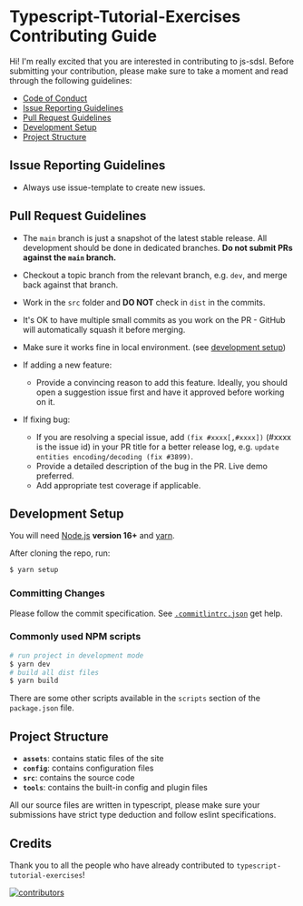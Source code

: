 # Typescript-Tutorial-Exercises Contributing Guide

Hi! I'm really excited that you are interested in contributing to js-sdsl. Before submitting your contribution, please make sure to take a moment and read through the following guidelines:

- [Code of Conduct](https://github.com/typescript-tutorial-exercises/core/blob/main/CODE_OF_CONDUCT.md)
- [Issue Reporting Guidelines](#issue-reporting-guidelines)
- [Pull Request Guidelines](#pull-request-guidelines)
- [Development Setup](#development-setup)
- [Project Structure](#project-structure)

## Issue Reporting Guidelines

- Always use issue-template to create new issues.

## Pull Request Guidelines

- The `main` branch is just a snapshot of the latest stable release. All development should be done in dedicated branches. **Do not submit PRs against the `main` branch.**

- Checkout a topic branch from the relevant branch, e.g. `dev`, and merge back against that branch.

- Work in the `src` folder and **DO NOT** check in `dist` in the commits.

- It's OK to have multiple small commits as you work on the PR - GitHub will automatically squash it before merging.

- Make sure it works fine in local environment. (see [development setup](#development-setup))

- If adding a new feature:
  - Provide a convincing reason to add this feature. Ideally, you should open a suggestion issue first and have it approved before working on it.

- If fixing bug:
  - If you are resolving a special issue, add `(fix #xxxx[,#xxxx])` (#xxxx is the issue id) in your PR title for a better release log, e.g. `update entities encoding/decoding (fix #3899)`.
  - Provide a detailed description of the bug in the PR. Live demo preferred.
  - Add appropriate test coverage if applicable.

## Development Setup

You will need [Node.js](http://nodejs.org) **version 16+** and [yarn](https://yarnpkg.com/).

After cloning the repo, run:

```bash
$ yarn setup
```

### Committing Changes

Please follow the commit specification. See [`.commitlintrc.json`](https://github.com/typescript-tutorial-exercises/core/blob/main/.commitlintrc.json) get help.

### Commonly used NPM scripts

```bash
# run project in development mode
$ yarn dev
# build all dist files
$ yarn build
```

There are some other scripts available in the `scripts` section of the `package.json` file.

## Project Structure

- **`assets`**: contains static files of the site
- **`config`**: contains configuration files
- **`src`**: contains the source code
- **`tools`**: contains the built-in config and plugin files

All our source files are written in typescript, please make sure your submissions have strict type deduction and follow eslint specifications.

## Credits

Thank you to all the people who have already contributed to `typescript-tutorial-exercises`!

[![contributors](https://contrib.rocks/image?repo=typescript-tutorial-exercises/core)](https://github.com/typescript-tutorial-exercises/core/graphs/contributors)
